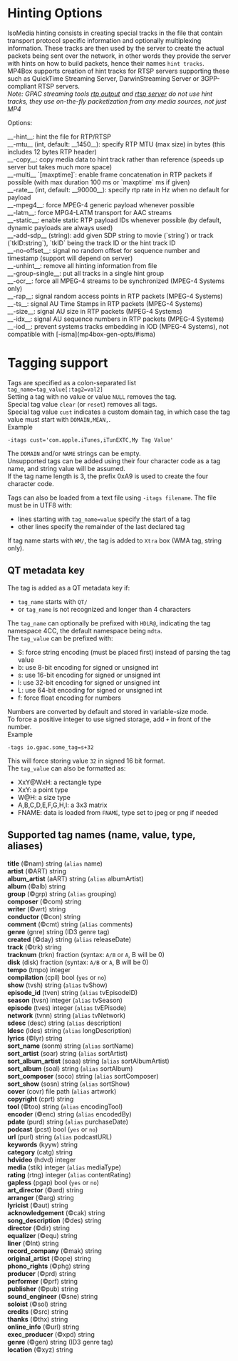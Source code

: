 <!-- automatically generated - do not edit, patch gpac/applications/mp4box/mp4box.c -->

# Hinting Options  
  
IsoMedia hinting consists in creating special tracks in the file that contain transport protocol specific information and optionally multiplexing information. These tracks are then used by the server to create the actual packets being sent over the network, in other words they provide the server with hints on how to build packets, hence their names `hint tracks`.  
MP4Box supports creation of hint tracks for RTSP servers supporting these such as QuickTime Streaming Server, DarwinStreaming Server or 3GPP-compliant RTSP servers.  
_Note: GPAC streaming tools [rtp output](rtpout) and [rtsp server](rtspout) do not use hint tracks, they use on-the-fly packetization from any media sources, not just MP4_  
    
Options:  
<div markdown class="option">
<a id="hint" data-level="basic">__-hint__</a>: hint the file for RTP/RTSP  
</div>
<div markdown class="option">
<a id="mtu" data-level="basic">__-mtu__</a> (int, default: __1450__): specify RTP MTU (max size) in bytes (this includes 12 bytes RTP header)  
</div>
<div markdown class="option">
<a id="copy" data-level="basic">__-copy__</a>: copy media data to hint track rather than reference (speeds up server but takes much more space)  
</div>
<div markdown class="option">
<a id="multi" data-level="basic">__-multi__</a> `[maxptime]`: enable frame concatenation in RTP packets if possible (with max duration 100 ms or `maxptime` ms if given)  
</div>
<div markdown class="option">
<a id="rate" data-level="basic">__-rate__</a> (int, default: __90000__): specify rtp rate in Hz when no default for payload  
</div>
<div markdown class="option">
<a id="mpeg4" data-level="basic">__-mpeg4__</a>: force MPEG-4 generic payload whenever possible  
</div>
<div markdown class="option">
<a id="latm" data-level="basic">__-latm__</a>: force MPG4-LATM transport for AAC streams  
</div>
<div markdown class="option">
<a id="static" data-level="basic">__-static__</a>: enable static RTP payload IDs whenever possible (by default, dynamic payloads are always used)  
</div>
<div markdown class="option">
<a id="add-sdp" data-level="basic">__-add-sdp__</a> (string): add given SDP string to movie (`string`) or track (`tkID:string`), `tkID` being the track ID or the hint track ID  
</div>
<div markdown class="option">
<a id="no-offset" data-level="basic">__-no-offset__</a>: signal no random offset for sequence number and timestamp (support will depend on server)  
</div>
<div markdown class="option">
<a id="unhint" data-level="basic">__-unhint__</a>: remove all hinting information from file  
</div>
<div markdown class="option">
<a id="group-single" data-level="basic">__-group-single__</a>: put all tracks in a single hint group  
</div>
<div markdown class="option">
<a id="ocr" data-level="basic">__-ocr__</a>: force all MPEG-4 streams to be synchronized (MPEG-4 Systems only)  
</div>
<div markdown class="option">
<a id="rap" data-level="basic">__-rap__</a>: signal random access points in RTP packets (MPEG-4 Systems)  
</div>
<div markdown class="option">
<a id="ts" data-level="basic">__-ts__</a>: signal AU Time Stamps in RTP packets (MPEG-4 Systems)  
</div>
<div markdown class="option">
<a id="size" data-level="basic">__-size__</a>: signal AU size in RTP packets (MPEG-4 Systems)  
</div>
<div markdown class="option">
<a id="idx" data-level="basic">__-idx__</a>: signal AU sequence numbers in RTP packets (MPEG-4 Systems)  
</div>
<div markdown class="option">
<a id="iod" data-level="basic">__-iod__</a>: prevent systems tracks embedding in IOD (MPEG-4 Systems), not compatible with [-isma](mp4box-gen-opts/#isma)  
</div>

# Tagging support  
  
Tags are specified as a colon-separated list `tag_name=tag_value[:tag2=val2]`  
Setting a tag with no value or value `NULL` removes the tag.  
Special tag value `clear` (or `reset`) removes all tags.  
Special tag value `cust` indicates a custom domain tag, in which case the tag value must start with `DOMAIN,MEAN,`.  
Example
```
-itags cust='com.apple.iTunes,iTunEXTC,My Tag Value'
```
  
The `DOMAIN` and/or `NAME` strings can be empty.  
Unsupported tags can be added using their four character code as a tag name, and string value will be assumed.  
If the tag name length is 3, the prefix 0xA9 is used to create the four character code.  
    
Tags can also be loaded from a text file using `-itags filename`. The file must be in UTF8 with:  

- lines starting with `tag_name=value` specify the start of a tag  
- other lines specify the remainder of the last declared tag  

    
If tag name starts with `WM/`, the tag is added to `Xtra` box (WMA tag, string only).  
    

## QT metadata key  
The tag is added as a QT metadata key if:  

- `tag_name` starts with `QT/`  
- or `tag_name` is not recognized and longer than 4 characters  

    
The `tag_name` can optionally be prefixed with `HDLR@`, indicating the tag namespace 4CC, the default namespace being `mdta`.  
The `tag_value` can be prefixed with:  

- S: force string encoding (must be placed first) instead of parsing the tag value  
- b: use 8-bit encoding for signed or unsigned int  
- s: use 16-bit encoding for signed or unsigned int  
- l: use 32-bit encoding for signed or unsigned int  
- L: use 64-bit encoding for signed or unsigned int  
- f: force float encoding for numbers  

Numbers are converted by default and stored in variable-size mode.  
To force a positive integer to use signed storage, add `+` in front of the number.  
Example
```
-tags io.gpac.some_tag=s+32
```
  
This will force storing value `32` in signed 16 bit format.  
The `tag_value` can also be formatted as:  

- XxY@WxH: a rectangle type  
- XxY: a point type  
- W@H: a size type  
- A,B,C,D,E,F,G,H,I: a 3x3 matrix  
- FNAME: data is loaded from `FNAME`, type set to jpeg or png if needed  

    

## Supported tag names (name, value, type, aliases)  
__title__ (©nam) string (`alias` name)  
__artist__ (©ART) string  
__album_artist__ (aART) string (`alias` albumArtist)  
__album__ (©alb) string  
__group__ (©grp) string (`alias` grouping)  
__composer__ (©com) string  
__writer__ (©wrt) string  
__conductor__ (©con) string  
__comment__ (©cmt) string (`alias` comments)  
__genre__ (gnre) string (ID3 genre tag)  
__created__ (©day) string (`alias` releaseDate)  
__track__ (©trk) string  
__tracknum__ (trkn) fraction (syntax: `A/B` or `A`, B will be 0)  
__disk__ (disk) fraction (syntax: `A/B` or `A`, B will be 0)  
__tempo__ (tmpo) integer  
__compilation__ (cpil) bool (`yes` or `no`)  
__show__ (tvsh) string (`alias` tvShow)  
__episode_id__ (tven) string (`alias` tvEpisodeID)  
__season__ (tvsn) integer (`alias` tvSeason)  
__episode__ (tves) integer (`alias` tvEPisode)  
__network__ (tvnn) string (`alias` tvNetwork)  
__sdesc__ (desc) string (`alias` description)  
__ldesc__ (ldes) string (`alias` longDescription)  
__lyrics__ (©lyr) string  
__sort_name__ (sonm) string (`alias` sortName)  
__sort_artist__ (soar) string (`alias` sortArtist)  
__sort_album_artist__ (soaa) string (`alias` sortAlbumArtist)  
__sort_album__ (soal) string (`alias` sortAlbum)  
__sort_composer__ (soco) string (`alias` sortComposer)  
__sort_show__ (sosn) string (`alias` sortShow)  
__cover__ (covr) file path (`alias` artwork)  
__copyright__ (cprt) string  
__tool__ (©too) string (`alias` encodingTool)  
__encoder__ (©enc) string (`alias` encodedBy)  
__pdate__ (purd) string (`alias` purchaseDate)  
__podcast__ (pcst) bool (`yes` or `no`)  
__url__ (purl) string (`alias` podcastURL)  
__keywords__ (kyyw) string  
__category__ (catg) string  
__hdvideo__ (hdvd) integer  
__media__ (stik) integer (`alias` mediaType)  
__rating__ (rtng) integer (`alias` contentRating)  
__gapless__ (pgap) bool (`yes` or `no`)  
__art_director__ (©ard) string  
__arranger__ (©arg) string  
__lyricist__ (©aut) string  
__acknowledgement__ (©cak) string  
__song_description__ (©des) string  
__director__ (©dir) string  
__equalizer__ (©equ) string  
__liner__ (©lnt) string  
__record_company__ (©mak) string  
__original_artist__ (©ope) string  
__phono_rights__ (©phg) string  
__producer__ (©prd) string  
__performer__ (©prf) string  
__publisher__ (©pub) string  
__sound_engineer__ (©sne) string  
__soloist__ (©sol) string  
__credits__ (©src) string  
__thanks__ (©thx) string  
__online_info__ (©url) string  
__exec_producer__ (©xpd) string  
__genre__ (©gen) string (ID3 genre tag)  
__location__ (©xyz) string  
